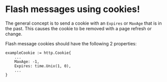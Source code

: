 # Flash messages using cookies!

The general concept is to send a cookie with an `Expires` or `MaxAge` that is in the past.
This causes the cookie to be removed with a page refresh or change.

Flash message cookies should have the following 2 properties:

```
exampleCookie := http.Cookie{
    ...
    MaxAge: -1,
    Expires: time.Unix(1, 0),
    ...
}
```
